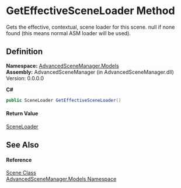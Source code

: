 # GetEffectiveSceneLoader Method


Gets the effective, contextual, scene loader for this scene. null if none found (this means normal ASM loader will be used).



## Definition
**Namespace:** <a href="N_AdvancedSceneManager_Models">AdvancedSceneManager.Models</a>  
**Assembly:** AdvancedSceneManager (in AdvancedSceneManager.dll) Version: 0.0.0.0

**C#**
``` C#
public SceneLoader GetEffectiveSceneLoader()
```



#### Return Value
<a href="T_AdvancedSceneManager_Core_SceneLoader">SceneLoader</a>

## See Also


#### Reference
<a href="T_AdvancedSceneManager_Models_Scene">Scene Class</a>  
<a href="N_AdvancedSceneManager_Models">AdvancedSceneManager.Models Namespace</a>  
